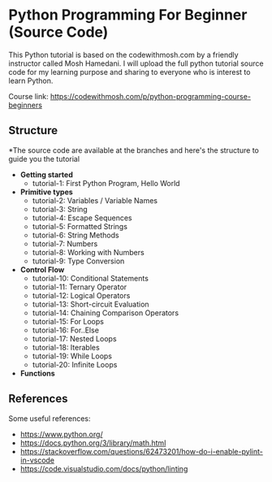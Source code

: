 # Python Programming For Beginner (Source Code)

This Python tutorial is based on the codewithmosh.com by a friendly instructor called Mosh Hamedani. I will upload the full python tutorial source code for my learning purpose 
and sharing to everyone who is interest to learn Python.

Course link: https://codewithmosh.com/p/python-programming-course-beginners

## Structure

*The source code are available at the branches and here's the structure to guide you the tutorial
- <b>Getting started</b>
  - tutorial-1: First Python Program, Hello World
- <b>Primitive types</b>
  - tutorial-2: Variables / Variable Names
  - tutorial-3: String
  - tutorial-4: Escape Sequences
  - tutorial-5: Formatted Strings
  - tutorial-6: String Methods
  - tutorial-7: Numbers
  - tutorial-8: Working with Numbers
  - tutorial-9: Type Conversion
- <b>Control Flow</b>
  - tutorial-10: Conditional Statements
  - tutorial-11: Ternary Operator
  - tutorial-12: Logical Operators
  - tutorial-13: Short-circuit Evaluation
  - tutorial-14: Chaining Comparison Operators
  - tutorial-15: For Loops
  - tutorial-16: For..Else
  - tutorial-17: Nested Loops
  - tutorial-18: Iterables
  - tutorial-19: While Loops
  - tutorial-20: Infinite Loops 
- <b>Functions</b>

## References

Some useful references:
- https://www.python.org/
- https://docs.python.org/3/library/math.html
- https://stackoverflow.com/questions/62473201/how-do-i-enable-pylint-in-vscode
- https://code.visualstudio.com/docs/python/linting

